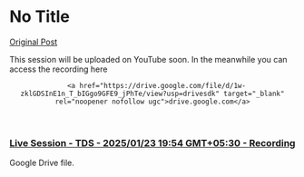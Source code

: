 # No Title

[Original Post](https://discourse.onlinedegree.iitm.ac.in/t/164869/4)

<p>This session will be uploaded on YouTube soon. In the meanwhile you can access the recording here</p><aside class="onebox googledrive" data-onebox-src="https://drive.google.com/file/d/1w-zklGDSInE1n_T_bIGgo9GFE9_jPhTe/view?usp=drivesdk">
  <header class="source">

      <a href="https://drive.google.com/file/d/1w-zklGDSInE1n_T_bIGgo9GFE9_jPhTe/view?usp=drivesdk" target="_blank" rel="noopener nofollow ugc">drive.google.com</a>
  </header>

  <article class="onebox-body">
      <a href="https://drive.google.com/file/d/1w-zklGDSInE1n_T_bIGgo9GFE9_jPhTe/view?usp=drivesdk" target="_blank" rel="noopener nofollow ugc"><span class="googledocs-onebox-logo g-drive-logo"></span></a>



<h3><a href="https://drive.google.com/file/d/1w-zklGDSInE1n_T_bIGgo9GFE9_jPhTe/view?usp=drivesdk" target="_blank" rel="noopener nofollow ugc">Live Session - TDS - 2025/01/23 19:54 GMT+05:30 - Recording</a></h3>

<p>Google Drive file.</p>

  </article>

  <div class="onebox-metadata">
    
    
  </div>

  <div style="clear: both"></div>
</aside>
